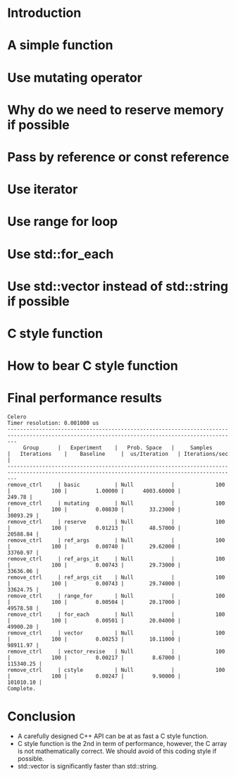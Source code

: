 # Introduction #

# A simple function #

# Use mutating operator #

# Why do we need to reserve memory if possible #

# Pass by reference or const reference #

# Use iterator #

# Use range for loop #

# Use std::for_each #

# Use std::vector<char> instead of std::string if possible #

# C style function #

# How to bear C style function #

# Final performance results #

    Celero
    Timer resolution: 0.001000 us
    -----------------------------------------------------------------------------------------------------------------------------------------------
         Group      |   Experiment    |   Prob. Space   |     Samples     |   Iterations    |    Baseline     |  us/Iteration   | Iterations/sec  | 
    -----------------------------------------------------------------------------------------------------------------------------------------------
    remove_ctrl     | basic           | Null            |             100 |             100 |         1.00000 |      4003.60000 |          249.78 | 
    remove_ctrl     | mutating        | Null            |             100 |             100 |         0.00830 |        33.23000 |        30093.29 | 
    remove_ctrl     | reserve         | Null            |             100 |             100 |         0.01213 |        48.57000 |        20588.84 | 
    remove_ctrl     | ref_args        | Null            |             100 |             100 |         0.00740 |        29.62000 |        33760.97 | 
    remove_ctrl     | ref_args_it     | Null            |             100 |             100 |         0.00743 |        29.73000 |        33636.06 | 
    remove_ctrl     | ref_args_cit    | Null            |             100 |             100 |         0.00743 |        29.74000 |        33624.75 | 
    remove_ctrl     | range_for       | Null            |             100 |             100 |         0.00504 |        20.17000 |        49578.58 | 
    remove_ctrl     | for_each        | Null            |             100 |             100 |         0.00501 |        20.04000 |        49900.20 | 
    remove_ctrl     | vector          | Null            |             100 |             100 |         0.00253 |        10.11000 |        98911.97 | 
    remove_ctrl     | vector_revise   | Null            |             100 |             100 |         0.00217 |         8.67000 |       115340.25 | 
    remove_ctrl     | cstyle          | Null            |             100 |             100 |         0.00247 |         9.90000 |       101010.10 | 
    Complete.

# Conclusion #
* A carefully designed C++ API can be at as fast a C style function.
* C style function is the 2nd in term of performance, however, the C array is not mathematically correct. We should avoid of this coding style if possible.
* std::vector<char> is significantly faster than std::string.


